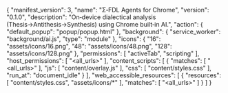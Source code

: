 {
  "manifest_version": 3,
  "name": "Σ‑FDL Agents for Chrome",
  "version": "0.1.0",
  "description": "On‑device dialectical analysis (Thesis→Antithesis→Synthesis) using Chrome built‑in AI.",
  "action": {
    "default_popup": "popup/popup.html"
  },
  "background": {
    "service_worker": "background/ai.js",
    "type": "module"
  },
  "icons": {
    "16": "assets/icons/16.png",
    "48": "assets/icons/48.png",
    "128": "assets/icons/128.png"
  },
  "permissions": [
    "activeTab",
    "scripting"
  ],
  "host_permissions": [
    "<all_urls>"
  ],
  "content_scripts": [
    {
      "matches": [
        "<all_urls>"
      ],
      "js": [
        "content/overlay.js"
      ],
      "css": [
        "content/styles.css"
      ],
      "run_at": "document_idle"
    }
  ],
  "web_accessible_resources": [
    {
      "resources": [
        "content/styles.css",
        "assets/icons/*"
      ],
      "matches": [
        "<all_urls>"
      ]
    }
  ]
}
